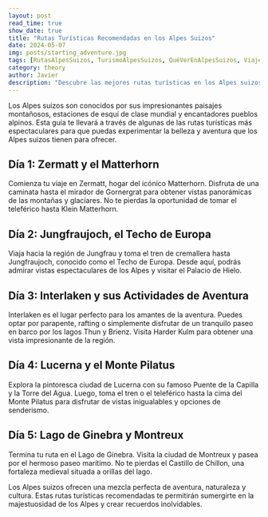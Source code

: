 ```yaml
---
layout: post
read_time: true
show_date: true
title: "Rutas Turísticas Recomendadas en los Alpes Suizos"
date: 2024-05-07
img: posts/starting_adventure.jpg
tags: [RutasAlpesSuizos, TurismoAlpesSuizos, QuéVerEnAlpesSuizos, ViajeAlpesSuizos, ExperienciasAlpesSuizos]
category: theory
author: Javier
description: "Descubre las mejores rutas turísticas en los Alpes suizos con nuestra guía detallada. Explora Zermatt y el Matterhorn, el Jungfraujoch, Interlaken, Lucerna y el Monte Pilatus, y el Lago de Ginebra. Encuentra consejos de viaje, actividades de aventura y vistas espectaculares en cada destino. Perfecto para planificar tu próximo viaje a los Alpes suizos. ¡Empieza tu aventura hoy!"
---
```

Los Alpes suizos son conocidos por sus impresionantes paisajes montañosos, estaciones de esquí de clase mundial y encantadores pueblos alpinos. Esta guía te llevará a través de algunas de las rutas turísticas más espectaculares para que puedas experimentar la belleza y aventura que los Alpes suizos tienen para ofrecer.

## Día 1: Zermatt y el Matterhorn
Comienza tu viaje en Zermatt, hogar del icónico Matterhorn. Disfruta de una caminata hasta el mirador de Gornergrat para obtener vistas panorámicas de las montañas y glaciares. No te pierdas la oportunidad de tomar el teleférico hasta Klein Matterhorn.

## Día 2: Jungfraujoch, el Techo de Europa
Viaja hacia la región de Jungfrau y toma el tren de cremallera hasta Jungfraujoch, conocido como el Techo de Europa. Desde aquí, podrás admirar vistas espectaculares de los Alpes y visitar el Palacio de Hielo.

## Día 3: Interlaken y sus Actividades de Aventura
Interlaken es el lugar perfecto para los amantes de la aventura. Puedes optar por parapente, rafting o simplemente disfrutar de un tranquilo paseo en barco por los lagos Thun y Brienz. Visita Harder Kulm para obtener una vista impresionante de la región.

## Día 4: Lucerna y el Monte Pilatus
Explora la pintoresca ciudad de Lucerna con su famoso Puente de la Capilla y la Torre del Agua. Luego, toma el tren o el teleférico hasta la cima del Monte Pilatus para disfrutar de vistas inigualables y opciones de senderismo.

## Día 5: Lago de Ginebra y Montreux
Termina tu ruta en el Lago de Ginebra. Visita la ciudad de Montreux y pasea por el hermoso paseo marítimo. No te pierdas el Castillo de Chillon, una fortaleza medieval situada a orillas del lago.

Los Alpes suizos ofrecen una mezcla perfecta de aventura, naturaleza y cultura. Estas rutas turísticas recomendadas te permitirán sumergirte en la majestuosidad de los Alpes y crear recuerdos inolvidables.

